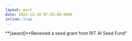 ```yaml
---
layout: post
date: 2023-12-20 07:59:00-0400
inline: true
---
```

**[award]**Received a seed grant from RIT AI Seed Fund"